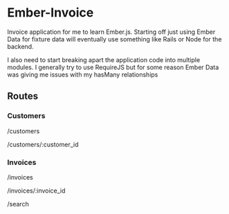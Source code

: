 # Ember-Invoice

Invoice application for me to learn Ember.js. Starting off just using Ember Data for fixture data will eventually use something like Rails or Node for the backend.

I also need to start breaking apart the application code into multiple modules. I generally try to use RequireJS but for some reason Ember Data was giving me issues with my hasMany relationships

## Routes
### Customers
/customers

/customers/:customer_id

### Invoices
/invoices

/invoices/:invoice_id

/search